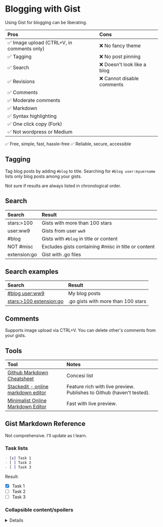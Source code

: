 # Blogging with Gist

Using Gist for blogging can be liberating.

**Pros**|**Cons**
:-----|:-----
✅ Image upload (CTRL+V, in comments only)|❌ No fancy theme
✅ Tagging|❌ No post pinning
✅ Search|❌ Doesn't look like a blog
✅ Revisions|❌ Cannot disable comments
✅ Comments|
✅ Moderate comments|
✅ Markdown|
✅ Syntax highlighting|
✅ One click copy (Fork)|
✅ Not wordpress or Medium|
✅ Free, simple, fast, hassle-free
✅ Reliable, secure, accessible

## Tagging

Tag blog posts by adding `#blog` to title. Searching for `#blog user:myuername` lists only blog posts among your gists.

Not sure if results are always listed in chronological order.

## Search

**Search**|**Result**
:-----|:-----
stars:>100|Gists with more than 100 stars
user:ww9|Gists from user `ww9`
#blog|Gists with `#blog` in title or content
NOT #misc|Excludes gists containing #misc in title or content
extension:go|Gist with .go files

## Search examples

**Search**|**Result**
:-----|:-----
[#blog user:ww9](https://gist.github.com/search?utf8=%E2%9C%93&q=%23blog+user%3Aww9)|My blog posts
[stars:>100 extension:go](https://gist.github.com/search?utf8=%E2%9C%93&q=stars%3A%3E100+extension%3Ago&ref=searchresults)|.go gists with more than 100 stars

## Comments

Supports image upload via CTRL+V. You can delete other's comments from your gists.

## Tools

**Tool**|**Notes**
:-----|:-----
[Github Markdown Cheatsheet](https://github.com/adam-p/markdown-here/wiki/Markdown-Here-Cheatsheet)|Concesi list
[Stackedit - online markdown editor](https://stackedit.io)|Feature rich with live preview. Publishes to Github (haven't tested).
[Minimalist Online Markdown Editor](http://markdown.pioul.fr/)|Fast with live preview.

## Gist Markdown Reference

Not comprehensive. I'll update as I learn.

### Task lists

```markdown
- [x] Task 1
- [ ] Task 2
- [ ] Task 3
```

Result:

- [x] Task 1
- [ ] Task 2
- [ ] Task 3

### Collapsible content/spoilers

<details><summaryClick me to expand</summary>
<p>
#### You can even hide code blocks:
```python
print("hello world!")
```
</p>
</details>